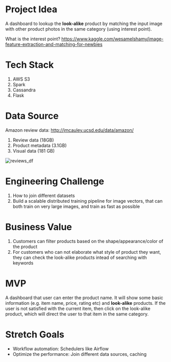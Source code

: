 # Project Idea 
A dashboard to lookup the **look-alike** product by matching the input image with other product photos in the same category (using interest point).

What is the interest point? https://www.kaggle.com/wesamelshamy/image-feature-extraction-and-matching-for-newbies

# Tech Stack
1. AWS S3
2. Spark
4. Cassandra
5. Flask

# Data Source
Amazon review data: http://jmcauley.ucsd.edu/data/amazon/
1. Review data (18GB) 
2. Product metadata (3.1GB)
3. Visual data (181 GB)

![reviews_df](https://user-images.githubusercontent.com/11646036/51401319-4bab2200-1aff-11e9-8083-0c8741a102c3.png)
  

# Engineering Challenge
1. How to join different datasets
2. Build a scalable distributed training pipeline for image vectors, that can both train on very large images, and train as fast as possible

# Business Value
1. Customers can filter products based on the shape/appearance/color of the product
2. For customers who can not elaborate what style of product they want, they can check the look-alike products intead of searching with keywords

# MVP
A dashboard that user can enter the product name. It will show some basic information (e.g. item name, price, rating etc) and **look-alike** products. If the user is not satisfied with the current item, then click on the look-alike product, which will direct the user to that item in the same category.

# Stretch Goals
* Workflow automation: Schedulers like Airflow
* Optimize the performance: Join different data sources, caching
